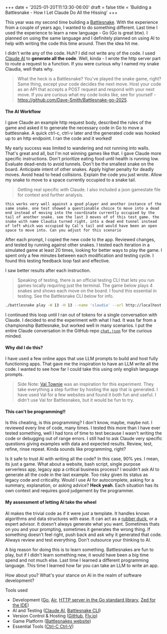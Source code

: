 +++
date = '2025-01-20T11:13:30-06:00'
draft = false
title = 'Building a Battlesnake - How I Let Claude Do All the Hissing'
+++

This year was my second time building a [Battlesnake](https://play.battlesnake.com). With the experience from a couple of years ago, I wanted to do something different. Last time I used the experience to learn a new language - Go (Go is great btw). I planned on using the same language and I definitely planned on using AI to help with writing the code this time around. Then the idea hit me.

I didn't write any of the code. Huh? I did not write any of the code. I used [Claude AI](https://claude.ai) to **generate all the code**. Well, kinda - I wrote the http server part to route a request to a function. If you were curious why I named my snake Claudia, well thats why.

>What the heck is a Battlesnake? You've played the snake game, right? Same thing, except your code decides the next move. Host your code as an API that accepts a POST request and respond with your next move. If you are curious what my code looks like, see for yourself - https://github.com/Dave-Smith/Battlesnake-go-2025.

#### The AI Workflow
I gave Claude an example http request body, described the rules of the game and asked it to generate the necessary code in Go to move a battlesnake. A quick ctrl-c, ctrl-v later and the generated code was hooked up to an http endpoint. I ran the code and it worked!

My early success was limited to wandering and not running into walls. That's great and all, but I'm not winning games like that. I gave Claude more specific instructions. Don't prioritize eating food until health is running low. Evaluate dead-ends to avoid tunnels. Don't be the smallest snake on the board. Anticipate intent of other snakes. Apply higher penalty for deadly moves. Avoid head to head collisions. Explain the code you just wrote. Allow my snake to move to a space currently occupied to a snake tail.

> Getting real specific with Claude. I also included a json gamestate file for context and further analysis.
```
this works very well against a good player and another instance of the same snake. one test showed a questionable choice to move into a dead end instead of moving into the coordinate currently occupied by the tail of another snake. see the last 3 moves of of this test game. the snake with name Claudia turned right, into a dead end tunnel instead of left which was occupied by Cal's tail and would have been an open space to move into. Can you adjust for this scenario
```

After each prompt, I copied the new code to the app. Reviewed changes, and tested by running against other snakes. I tested each iteration in a simulated game at least 20 times, looking for better ways to play the game. I spent only a few minutes between each modification and testing cycle. I found this testing feedback loop fast and effective.

I saw better results after each instruction.

> Speaking of testing, there is an official testing CLI that lets you run games locally requiring just the terminal. The game below plays 4 snakes and shows each move on the board. I found this essential in testing. See the Battlesnake CLI below for info.
``` bash
./battlesnake play -W 13 -H 13 --name 'claudia' --url http://localhost:8080/claudia --name 'claude' --url http://localhost:8081/claudia --name 'cal' --url http://localhost:8080/claudia --name 'cow' --url http://localhost:8081/coward --viewmap --delay 200 --output './gamestate'
```

I continued this loop until I ran out of tokens for a single conversation with Claude. I decided to end the experiment with what I had. It was far from a championship Battlesnake, but worked well in many scenarios. I put the entire Claude conversation in the GitHub repo [`chat.json`](https://github.com/Dave-Smith/Battlesnake-go-2025/blob/main/chat.json) for the curious minded.

#### Why did I do this?
I have used a few online apps that use LLM prompts to build and host fully functioning apps. That gave me the inspiration to have an LLM write all the code. I wanted to see how far I could take this using only english language prompts.

> Side Note: [Val Townie](https://www.val.town) was an inspiration for this experiment. They take everything a step further by hosting the app that is generated. I have used Val for a few websites and found it both fun and useful. I didn't use Val for Battlesnakes, but it would be fun to try.

#### This can't be programming!!
Is this cheating, is this programming? I don't know, maybe, maybe not. I reviewed every line of code, many times. I tested this more than I have ever tested something, well I had tons of time to test because I wasn't writing the code or debugging out of range errors. I still had to ask Claude very specific questions giving examples with data and expected results. Review, test, refine, rinse repeat. Kinda sounds like programming, right?

Is it safe to trust AI with writing all the code? In this case, 90% yes. I mean, its just a game. What about a website, bash script, single purpose serverless app, legacy app a critical business process? I wouldn't ask AI to generate all the code in the last example. Too risky given its status as legacy code and criticality. Would I use AI for autocomplete, asking for a summary, explanation, or asking advice? **Heck yeah**. Each situation has its own context and requires good judgement by the programmer.

#### My assessment of letting AI take the wheel
AI makes the trivial code as if it were just a template. It handles known algorithms and data structures with ease. It can act as a [rubber duck](https://rubberduckdebugging.com), or a expert advisor. It doesn't always generate what you want. Sometimes thats on you and your prompting, sometimes it generates the wrong thing. If something doesn't feel right, push back and ask why it generated that code. Always review and test everything. Don't outsource your thinking to AI.

A big reason for doing this is to learn something. Battlesnakes are fun to play, but if I didn't learn something new, it would have been a big time spend and not much else. Last time I learned a different programming language. This time I learned how far you can take an LLM to write an app.

How about you? What's your stance on AI in the realm of software development?

Tools used
- Development ([Go](https://go.dev),  [Air](https://github.com/air-verse/air), [HTTP server in the Go standard library](https://pkg.go.dev/net/http@go1.23.5), [Zed for the IDE](https://zed.dev))
- AI and Testing ([Claude AI](https://claude.ai), [Battlesnake CLI](https://github.com/BattlesnakeOfficial/rules/tree/main/cli))
- Version Control & Hosting ([GitHub](https://github.com/Dave-Smith/Battlesnake-go-2025), [Fly.io](https://fly.io))
- Game Platform ([Battlesnakes website](https://play.battlesnake.com))
- Essential Tools ([Ctrl-C Ctrl-V](https://www.amazon.com/BTXETUEL-Keyboard-Shortcut-Mechanical-Programmable/dp/B0BBW89CRY?th=1))
